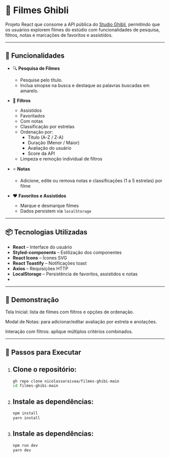 # 🎥 Filmes Ghibli

Projeto React que consome a API pública do [Studio Ghibli](https://ghibliapi.vercel.app), permitindo que os usuários explorem filmes do estúdio com funcionalidades de pesquisa, filtros, notas e marcações de favoritos e assistidos.

---

## 🚀 Funcionalidades

- 🔍 **Pesquisa de Filmes**
  - Pesquise pelo título.
  - Inclua sinopse na busca e destaque as palavras buscadas em amarelo.

- 🧰 **Filtros**
  - Assistidos
  - Favoritados
  - Com notas
  - Classificação por estrelas
  - Ordenação por:
    - Título (A-Z / Z-A)
    - Duração (Menor / Maior)
    - Avaliação do usuário
    - Score da API
  - Limpeza e remoção individual de filtros

- ⭐ **Notas**
  - Adicione, edite ou remova notas e classificações (1 a 5 estrelas) por filme

- ❤️ **Favoritos e Assistidos**
  - Marque e desmarque filmes
  - Dados persistem via `localStorage`

---

## 📦 Tecnologias Utilizadas

- **React** – Interface do usuário
- **Styled-components** – Estilização dos componentes
- **React Icons** – Ícones SVG
- **React Toastify** – Notificações toast
- **Axios** – Requisições HTTP
- **LocalStorage** – Persistência de favoritos, assistidos e notas
- 
---

## 🧪 Demonstração
Tela Inicial: lista de filmes com filtros e opções de ordenação.

Modal de Notas: para adicionar/editar avaliação por estrela e anotações.

Interação com filtros: aplique múltiplos critérios combinados.

---

## 📌 Passos para Executar

1. ##  Clone o repositório:
   ```bash
   gh repo clone nicolassaraivaa/filmes-ghibi-main
   cd filmes-ghibi-main

2. ## Instale as dependências:
   ```bash
   npm install
   yarn install 


3. ## Instale as dependências:
   ```bash
   npm run dev
   yarn dev


